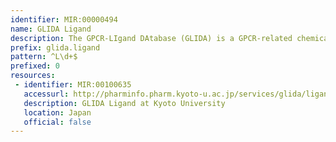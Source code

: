 ```yaml
---
identifier: MIR:00000494
name: GLIDA Ligand
description: The GPCR-LIgand DAtabase (GLIDA) is a GPCR-related chemical genomic database that is primarily focused on the correlation of information between GPCRs and their ligands. It provides correlation data between GPCRs and their ligands, along with chemical information on the ligands. This collection references ligands.
prefix: glida.ligand
pattern: ^L\d+$
prefixed: 0
resources:
 - identifier: MIR:00100635
   accessurl: http://pharminfo.pharm.kyoto-u.ac.jp/services/glida/ligand_information.php?id=
   description: GLIDA Ligand at Kyoto University
   location: Japan
   official: false
---
```

